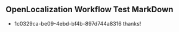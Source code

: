 ## OpenLocalization Workflow Test MarkDown
* 1c0329ca-be09-4ebd-bf4b-897d744a8316 thanks!

<!--HONumber=Aug16_HO1-->


